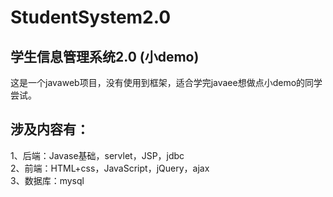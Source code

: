 # StudentSystem2.0
## 学生信息管理系统2.0 (小demo)
这是一个javaweb项目，没有使用到框架，适合学完javaee想做点小demo的同学尝试。
## 涉及内容有：
1、后端：Javase基础，servlet，JSP，jdbc  
2、前端：HTML+css，JavaScript，jQuery，ajax  
3、数据库：mysql
   
